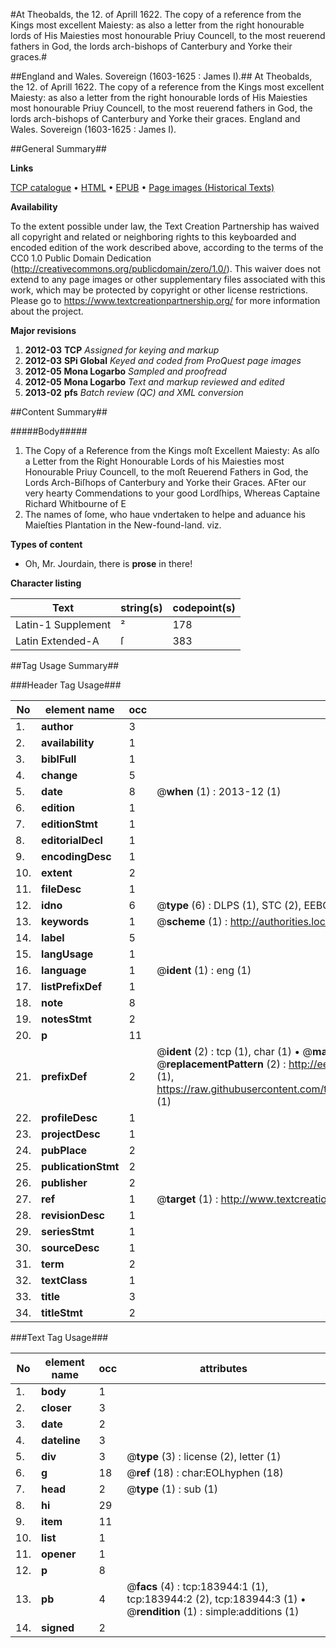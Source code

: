 #At Theobalds, the 12. of Aprill 1622. The copy of a reference from the Kings most excellent Maiesty: as also a letter from the right honourable lords of His Maiesties most honourable Priuy Councell, to the most reuerend fathers in God, the lords arch-bishops of Canterbury and Yorke their graces.#

##England and Wales. Sovereign (1603-1625 : James I).##
At Theobalds, the 12. of Aprill 1622. The copy of a reference from the Kings most excellent Maiesty: as also a letter from the right honourable lords of His Maiesties most honourable Priuy Councell, to the most reuerend fathers in God, the lords arch-bishops of Canterbury and Yorke their graces.
England and Wales. Sovereign (1603-1625 : James I).

##General Summary##

**Links**

[TCP catalogue](http://www.ota.ox.ac.uk/tcp/)  • 
[HTML](http://tei.it.ox.ac.uk/tcp/Texts-HTML/free/B08/B08204.html)  • 
[EPUB](http://tei.it.ox.ac.uk/tcp/Texts-EPUB/free/B08/B08204.epub) • 
[Page images (Historical Texts)](https://historicaltexts.jisc.ac.uk/eebo-71305220e)

**Availability**

To the extent possible under law, the Text Creation Partnership has waived all copyright and related or neighboring rights to this keyboarded and encoded edition of the work described above, according to the terms of the CC0 1.0 Public Domain Dedication (http://creativecommons.org/publicdomain/zero/1.0/). This waiver does not extend to any page images or other supplementary files associated with this work, which may be protected by copyright or other license restrictions. Please go to https://www.textcreationpartnership.org/ for more information about the project.

**Major revisions**

1. __2012-03__ __TCP__ *Assigned for keying and markup*
1. __2012-03__ __SPi Global__ *Keyed and coded from ProQuest page images*
1. __2012-05__ __Mona Logarbo__ *Sampled and proofread*
1. __2012-05__ __Mona Logarbo__ *Text and markup reviewed and edited*
1. __2013-02__ __pfs__ *Batch review (QC) and XML conversion*

##Content Summary##

#####Body#####

1. The Copy of a Reference from the Kings moſt Excellent Maiesty: As alſo a Letter from the Right Honourable Lords of his Maiesties most Honourable Priuy Councell, to the moſt Reuerend Fathers in God, the Lords Arch-Biſhops of Canterbury and Yorke their Graces.
AFter our very hearty Commendations to your good Lordſhips, Whereas Captaine Richard Whitbourne of E
1. The names of ſome, who haue vndertaken to helpe and aduance his Maieſties Plantation in the New-found-land. viz.

**Types of content**

  * Oh, Mr. Jourdain, there is **prose** in there!

**Character listing**


|Text|string(s)|codepoint(s)|
|---|---|---|
|Latin-1 Supplement|²|178|
|Latin Extended-A|ſ|383|

##Tag Usage Summary##

###Header Tag Usage###

|No|element name|occ|attributes|
|---|---|---|---|
|1.|__author__|3||
|2.|__availability__|1||
|3.|__biblFull__|1||
|4.|__change__|5||
|5.|__date__|8| @__when__ (1) : 2013-12 (1)|
|6.|__edition__|1||
|7.|__editionStmt__|1||
|8.|__editorialDecl__|1||
|9.|__encodingDesc__|1||
|10.|__extent__|2||
|11.|__fileDesc__|1||
|12.|__idno__|6| @__type__ (6) : DLPS (1), STC (2), EEBO-CITATION (1), OCLC (1), VID (1)|
|13.|__keywords__|1| @__scheme__ (1) : http://authorities.loc.gov/ (1)|
|14.|__label__|5||
|15.|__langUsage__|1||
|16.|__language__|1| @__ident__ (1) : eng (1)|
|17.|__listPrefixDef__|1||
|18.|__note__|8||
|19.|__notesStmt__|2||
|20.|__p__|11||
|21.|__prefixDef__|2| @__ident__ (2) : tcp (1), char (1)  •  @__matchPattern__ (2) : ([0-9\-]+):([0-9IVX]+) (1), (.+) (1)  •  @__replacementPattern__ (2) : http://eebo.chadwyck.com/downloadtiff?vid=$1&page=$2 (1), https://raw.githubusercontent.com/textcreationpartnership/Texts/master/tcpchars.xml#$1 (1)|
|22.|__profileDesc__|1||
|23.|__projectDesc__|1||
|24.|__pubPlace__|2||
|25.|__publicationStmt__|2||
|26.|__publisher__|2||
|27.|__ref__|1| @__target__ (1) : http://www.textcreationpartnership.org/docs/. (1)|
|28.|__revisionDesc__|1||
|29.|__seriesStmt__|1||
|30.|__sourceDesc__|1||
|31.|__term__|2||
|32.|__textClass__|1||
|33.|__title__|3||
|34.|__titleStmt__|2||


###Text Tag Usage###

|No|element name|occ|attributes|
|---|---|---|---|
|1.|__body__|1||
|2.|__closer__|3||
|3.|__date__|2||
|4.|__dateline__|3||
|5.|__div__|3| @__type__ (3) : license (2), letter (1)|
|6.|__g__|18| @__ref__ (18) : char:EOLhyphen (18)|
|7.|__head__|2| @__type__ (1) : sub (1)|
|8.|__hi__|29||
|9.|__item__|11||
|10.|__list__|1||
|11.|__opener__|1||
|12.|__p__|8||
|13.|__pb__|4| @__facs__ (4) : tcp:183944:1 (1), tcp:183944:2 (2), tcp:183944:3 (1)  •  @__rendition__ (1) : simple:additions (1)|
|14.|__signed__|2||
